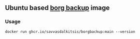 ## Ubuntu based [borg backup](https://www.borgbackup.org) image


### Usage

```
docker run ghcr.io/savvasdalkitsis/borgbackup:main --version
```
